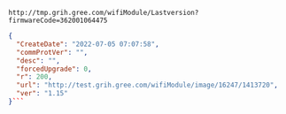 `http://tmp.grih.gree.com/wifiModule/Lastversion?firmwareCode=362001064475`

```json
{
  "CreateDate": "2022-07-05 07:07:58",
  "commProtVer": "",
  "desc": "",
  "forcedUpgrade": 0,
  "r": 200,
  "url": "http://test.grih.gree.com/wifiModule/image/16247/1413720",
  "ver": "1.15"
}```